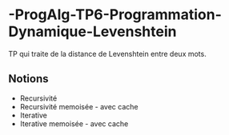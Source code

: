 # -ProgAlg-TP6-Programmation-Dynamique-Levenshtein
TP qui traite de la distance de Levenshtein entre deux mots. 

## Notions

- Recursivité
- Recursivité memoisée - avec cache
- Iterative
- Iterative memoisée - avec cache

